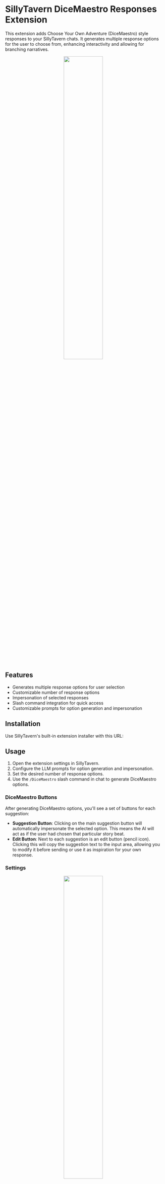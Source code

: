 # SillyTavern DiceMaestro Responses Extension
This extension adds Choose Your Own Adventure (DiceMaestro) style responses to your SillyTavern chats. It generates multiple response options for the user to choose from, enhancing interactivity and allowing for branching narratives.

<p align="center">
  <img src="assets/response.png" width="50%">
</p>

## Features
- Generates multiple response options for user selection
- Customizable number of response options
- Impersonation of selected responses
- Slash command integration for quick access
- Customizable prompts for option generation and impersonation

## Installation
Use SillyTavern's built-in extension installer with this URL:

## Usage
1. Open the extension settings in SillyTavern.
2. Configure the LLM prompts for option generation and impersonation.
3. Set the desired number of response options.
4. Use the `/DiceMaestro` slash command in chat to generate DiceMaestro options.

### DiceMaestro Buttons
After generating DiceMaestro options, you'll see a set of buttons for each suggestion:
- **Suggestion Button**: Clicking on the main suggestion button will automatically impersonate the selected option. This means the AI will act as if the user had chosen that particular story beat.
- **Edit Button**: Next to each suggestion is an edit button (pencil icon). Clicking this will copy the suggestion text to the input area, allowing you to modify it before sending or use it as inspiration for your own response.

### Settings
<p align="center">
    <img src="assets/settings.png" width="50%">
</p>

- **LLM Prompt for Options**: Customize the prompt used to generate DiceMaestro response options. You can use `{{suggestionNumber}}` as a placeholder for the number of responses.
- You must ensure the LLM response contains each suggestion between `<suggestion></suggestion>` tags. The plugin also support `< suggestion >` and `Suggestion N: text...` as valid tags.
- **LLM Prompt for Impersonation**: Set the prompt used when impersonating the selected response. Use `{{statsNumber}}` as a placeholder for the chosen option's text.
- **Apply World Info / Author's Note**: Toggle to include World Info and Author's Note in the DiceMaestro generation process.
- **Number of Responses**: Adjust the slider to set how many DiceMaestro options are generated (1-10).

### LLM Prompt Examples:
```
Stop the roleplay now and provide a response with {{suggestionNumber}} brief distinct single-sentence suggestions for the next story beat on {{user}} perspective. Ensure each suggestion aligns with its corresponding description:
1. Eases tension and improves the protagonist's situation
2. Creates or increases tension and worsens the protagonist's situation
3. Leads directly but believably to a wild twist or super weird event
4. Slowly moves the story forward without ending the current scene
5. Pushes the story forward, potentially ending the current scene if feasible'

Each suggestion surrounded by `<suggestion>` tags. E.g:
<suggestion>suggestion_1</suggestion>
<suggestion>suggestion_2</suggestion>
... 

Do not include any other content in your response.
```

### Impersonate Prompt Example:
```
[Event Direction for the next story beat on {{user}} perspective: {{statsNumber}}]
[Based on the expected events, write the user response]
```

## Slash Command
The extension exposes the `/DiceMaestro` slash command, which can be added to SillyTavern's QuickSettings for easy access. This command triggers the generation of DiceMaestro response options.

## Prerequisites
- SillyTavern version 1.12.4 or higher

## Support and Contributions
For support or questions, use the github issues or join the SillyTavern discord server.

Contributions to improve this extension are welcome. Please submit pull requests or issues on the GitHub repository.

## Credits
This extension was inspired by the work of LenAnderson. Original idea: https://gist.github.com/LenAnderson/7686604c9da30dee21b76a633a0027f4

## License
No License, feel free to use this extension for whatever you want.
